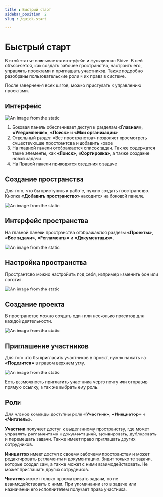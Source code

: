 ```yaml
---
title : Быстрый старт
sidebar_position: 2
slug : /quick-start

---
```


# Быстрый старт
В этой статье описывается интерфейс и функционал Strive. В ней объясняется, как создать рабочее пространство, настроить его, управлять проектами и приглашать участников. Также подробно разобраны пользовательские роли и их права в системе.

После завернения всех шагов, можно приступать к управлению проектами.
## Интерфейс
![An image from the static](/img/interface.png)
1. Боковая панель обеспечивает доступ к разделам **«Главная»**, **«Уведомления»**, **«Поиск»** и **«Мои организации»**
2. Отдельный раздел «Все пространства» позволяет просмотреть существующие пространтсва и добавить новое
3. На главной панели отображается список задач. Так же содержатся такие элементы, как **«Поиск»**, **«Сортировка»**, а также создание новой задачи.
4. На Правой панели приводятся сведения о задаче

## Создание пространства

Для того, что бы приступить к работе, нужно создать пространство.
Кнопка **«Добавить пространство»** находится на боковой панеле.

![An image from the static](/img/spaces.gif)

## Интерфейс пространства

На главной панели пространства отображаются разделы **«Проекты»**, **«Все задачи»**, **«Регламенты»** и **«Документация»**.

![An image from the static](/img/space_appbar.gif)

## Настройка пространства

Пространтсво можно настройить под себя, например изменить фон или логотип.  

![An image from the static](/img/space_settings.gif)

## Создание проекта

В пространстве можно создать один или несколько проектов для каждой деятельности.

![An image from the static](/img/create_project.gif)


## Приглашение участников

Для того что бы пригласить участников в проект, нужно нажать на **«Поделится»** в правом верхнем углу.

![An image from the static](/img/share.gif)

Есть возможность пригласить участника через почту или отправив прямую ссылку, а так же выбрать ему роль.

## Роли
Для членов команды доступны роли **«Участник»**, **«Инициатор»** и **«Читатель»**.

**Участник** получает доступ к выделенному пространству, где может управлять регламентами и документацией, архивировать, дублировать и перемещать задачи. Также имеет право приглашать других сотрудников.

**Инициатор** имеет доступ к своему рабочему пространству и может редактировать регламенты и документацию. Видит только те задачи, которые создал сам, а также может с ними взаимодействовать. Не может приглашать других сотрудников.

**Читатель** может только просматривать задачи, но не взаимодействовать с ними. При упоминании его в задаче или назначении его исполнителем получает права участника.

